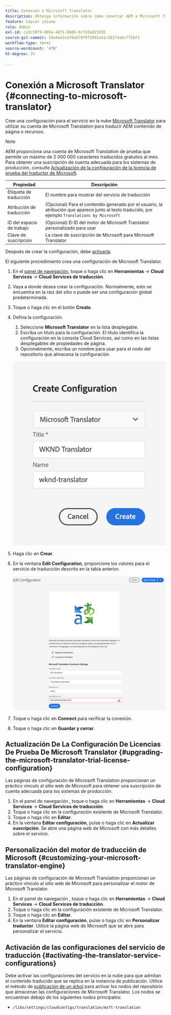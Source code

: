 ```yaml
---
title: Conexión a Microsoft Translator
description: Obtenga información sobre cómo conectar AEM a Microsoft Translator de forma predeterminada para automatizar el flujo de trabajo de traducción.
feature: Copiar idioma
role: Admin
exl-id: ca3c50f9-005e-4871-8606-0cfd3ed21936
source-git-commit: 24a4a43cef9a579f9f2992a41c582f4a6c775bf3
workflow-type: tm+mt
source-wordcount: '478'
ht-degree: 2%

---
```


# Conexión a Microsoft Translator {#connecting-to-microsoft-translator}

Cree una configuración para el servicio en la nube [Microsoft Translator](https://hub.microsofttranslator.com) para utilizar su cuenta de Microsoft Translation para traducir AEM contenido de página o recursos.

>[!NOTE]
>
>AEM proporciona una cuenta de Microsoft Translation de prueba que permite un máximo de 2 000 000 caracteres traducidos gratuitos al mes. Para obtener una suscripción de cuenta adecuada para los sistemas de producción, consulte [Actualización de la configuración de la licencia de prueba del traductor de Microsoft](#upgrading-the-microsoft-translator-trial-license-configuration).

| Propiedad | Descripción |
|---|---|
| Etiqueta de traducción | El nombre para mostrar del servicio de traducción |
| Atribución de traducción | (Opcional) Para el contenido generado por el usuario, la atribución que aparece junto al texto traducido, por ejemplo `Translations by Microsoft` |
| ID del espacio de trabajo | (Opcional) El ID del motor de Microsoft Translator personalizado para usar |
| Clave de suscripción | La clave de suscripción de Microsoft para Microsoft Translator |

Después de crear la configuración, debe [activarla](#activating-the-translator-service-configurations).

El siguiente procedimiento crea una configuración de Microsoft Translator.

1. En el [panel de navegación,](/help/sites-cloud/authoring/getting-started/basic-handling.md#first-steps) toque o haga clic en **Herramientas** -> **Cloud Services** -> **Cloud Services de traducción**.
1. Vaya a donde desea crear la configuración. Normalmente, esto se encuentra en la raíz del sitio o puede ser una configuración global predeterminada.
1. Toque o haga clic en el botón **Create**.
1. Defina la configuración.
   1. Seleccione **Microsoft Translator** en la lista desplegable.
   1. Escriba un título para la configuración. El título identifica la configuración en la consola Cloud Services, así como en las listas desplegables de propiedades de página.
   1. Opcionalmente, escriba un nombre para usar para el nodo del repositorio que almacena la configuración.

   ![Crear configuración de traducción](../assets/create-translation-config.png)

1. Haga clic en **Crear**.
1. En la ventana **Edit Configuration**, proporcione los valores para el servicio de traducción descrito en la tabla anterior.

   ![Editar configuración de traducción](../assets/edit-translation-config.png)

1. Toque o haga clic en **Connect** para verificar la conexión.
1. Toque o haga clic en **Guardar y cerrar**.

## Actualización De La Configuración De Licencias De Prueba De Microsoft Translator {#upgrading-the-microsoft-translator-trial-license-configuration}

Las páginas de configuración de Microsoft Translation proporcionan un práctico vínculo al sitio web de Microsoft para obtener una suscripción de cuenta adecuada para los sistemas de producción.

1. En el panel de navegación [,](/help/sites-cloud/authoring/getting-started/basic-handling.md#first-steps) toque o haga clic en **Herramientas** -> **Cloud Services** -> **Cloud Services de traducción**.
1. Toque o haga clic en la configuración existente de Microsoft Translator.
1. Toque o haga clic en **Editar**.
1. En la ventana **Editar configuración**, pulse o haga clic en **Actualizar suscripción**. Se abre una página web de Microsoft con más detalles sobre el servicio.

## Personalización del motor de traducción de Microsoft {#customizing-your-microsoft-translator-engine}

Las páginas de configuración de Microsoft Translation proporcionan un práctico vínculo al sitio web de Microsoft para personalizar el motor de Microsoft Translator.

1. En el panel de navegación [,](/help/sites-cloud/authoring/getting-started/basic-handling.md#first-steps) toque o haga clic en **Herramientas** -> **Cloud Services** -> **Cloud Services de traducción**.
1. Toque o haga clic en la configuración existente de Microsoft Translator.
1. Toque o haga clic en **Editar**.
1. En la ventana **Editar configuración**, pulse o haga clic en **Personalizar traductor**. Utilice la página web de Microsoft que se abre para personalizar el servicio.

## Activación de las configuraciones del servicio de traducción {#activating-the-translator-service-configurations}

Debe activar las configuraciones del servicio en la nube para que admitan el contenido traducido que se replica en la instancia de publicación. Utilice el método de [publicación de un árbol](/help/sites-cloud/authoring/fundamentals/publishing-pages.md#publishing-and-unpublishing-a-tree) para activar los nodos del repositorio que almacenan las configuraciones de Microsoft Translator. Los nodos se encuentran debajo de los siguientes nodos principales:

* `/libs/settings/cloudconfigs/translation/msft-translation`
